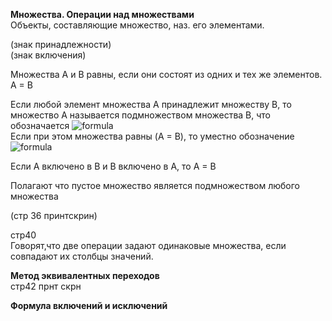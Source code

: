 **Множества. Операции над множествами**  
Объекты, составляющие множество, наз. его элементами.  

(знак принадлежности)  
(знак включения)  

Множества А и В равны, если они состоят из одних и тех же элементов. А = В  

Если любой элемент множества A принадлежит множеству B, то множество A называется подмножеством множества B, что обозначается ![formula](http://latex.codecogs.com/gif.latex?A\subset&space;B)   
Если при этом множества равны (A = B), то уместно обозначение ![formula](http://latex.codecogs.com/gif.latex?A\subseteq&space;B)  

Если А включено в В и В включено в А, то А = В  

Полагают что пустое множество является подмножеством любого множества  

(стр 36 принтскрин)  

стр40  
Говорят,что две операции задают одинаковые множества, если совпадают их столбцы значений.  

**Метод эквивалентных переходов**  
стр42 прнт скрн  

**Формула включений и исключений**  
